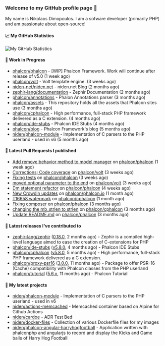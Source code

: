 ### Welcome to my GitHub profile page 👋

My name is Nikolaos Dimopoulos. I am a sofware developer (primarily PHP) and am passionate about open-source!

#### 📈 My GitHub Statistics

![My GitHub Statistics](https://github-readme-stats.vercel.app/api?username=niden&show_icons=true&count_private=true&hide_title=true&theme=transparent)

#### 👷 Work in Progress

- [phalcon/phalcon](https://github.com/phalcon/phalcon) - [WIP] Phalcon Framework. Work will continue after release of v5.0 (1 week ago)
- [phalcon/volt](https://github.com/phalcon/volt) - Volt template engine. (3 weeks ago)
- [niden-net/niden.net](https://github.com/niden-net/niden.net) - niden.net Blog (2 months ago)
- [zephir-lang/documentation](https://github.com/zephir-lang/documentation) - Zephir Documentation (2 months ago)
- [phalcon/annotations](https://github.com/phalcon/annotations) - Phalon Annotations parser (3 months ago)
- [phalcon/assets](https://github.com/phalcon/assets) - This repository holds all the assets that Phalcon sites use (3 months ago)
- [phalcon/cphalcon](https://github.com/phalcon/cphalcon) - High performance, full-stack PHP framework delivered as a C extension. (4 months ago)
- [phalcon/ide-stubs](https://github.com/phalcon/ide-stubs) - Phalcon IDE Stubs (4 months ago)
- [phalcon/blog](https://github.com/phalcon/blog) - Phalcon Framework&#39;s blog (5 months ago)
- [niden/phalcon-module](https://github.com/niden/phalcon-module) - Implementation of C parsers to the PHP userland - used in v6 (5 months ago)

#### 🔨 Latest Pull Requests I published

- [Add remove behavior method to model manager](https://github.com/phalcon/phalcon/pull/555) on [phalcon/phalcon](https://github.com/phalcon/phalcon) (1 week ago)
- [Corrections; Code coverage](https://github.com/phalcon/volt/pull/24) on [phalcon/volt](https://github.com/phalcon/volt) (3 weeks ago)
- [Fixing tests](https://github.com/phalcon/phalcon/pull/548) on [phalcon/phalcon](https://github.com/phalcon/phalcon) (3 weeks ago)
- [moved optional parameter to the end](https://github.com/phalcon/volt/pull/23) on [phalcon/volt](https://github.com/phalcon/volt) (3 weeks ago)
- [Dm statement refactor](https://github.com/phalcon/phalcon/pull/546) on [phalcon/phalcon](https://github.com/phalcon/phalcon) (4 weeks ago)
- [New Crowdin updates](https://github.com/phalcon/phalcon.io/pull/235) on [phalcon/phalcon.io](https://github.com/phalcon/phalcon.io) (1 month ago)
- [T16658 watermark](https://github.com/phalcon/cphalcon/pull/16659) on [phalcon/cphalcon](https://github.com/phalcon/cphalcon) (1 month ago)
- [Fixing composer](https://github.com/phalcon/phalcon/pull/523) on [phalcon/phalcon](https://github.com/phalcon/phalcon) (3 months ago)
- [changing the mb_strlen to strlen](https://github.com/phalcon/cphalcon/pull/16643) on [phalcon/cphalcon](https://github.com/phalcon/cphalcon) (3 months ago)
- [Update README.md](https://github.com/phalcon/phalcon/pull/520) on [phalcon/phalcon](https://github.com/phalcon/phalcon) (3 months ago)

#### 🔭 Latest releases I've contributed to

- [zephir-lang/zephir](https://github.com/zephir-lang/zephir) ([0.18.0](https://github.com/zephir-lang/zephir/releases/tag/0.18.0), 2 months ago) - Zephir is a compiled high-level language aimed to ease the creation of C-extensions for PHP
- [phalcon/ide-stubs](https://github.com/phalcon/ide-stubs) ([v5.8.0](https://github.com/phalcon/ide-stubs/releases/tag/v5.8.0), 4 months ago) - Phalcon IDE Stubs
- [phalcon/cphalcon](https://github.com/phalcon/cphalcon) ([v5.8.0](https://github.com/phalcon/cphalcon/releases/tag/v5.8.0), 5 months ago) - High performance, full-stack PHP framework delivered as a C extension.
- [phalcon/proxy-psr16](https://github.com/phalcon/proxy-psr16) ([3.0.0](https://github.com/phalcon/proxy-psr16/releases/tag/3.0.0), 11 months ago) - Package to offer PSR-16 (Cache) compatibility with Phalcon classes from the PHP userland
- [phalcon/tutorial](https://github.com/phalcon/tutorial) ([5.6.x](https://github.com/phalcon/tutorial/releases/tag/5.6.x), 11 months ago) - Phalcon Tutorial

#### 🌱 My latest projects

- [niden/phalcon-module](https://github.com/niden/phalcon-module) - Implementation of C parsers to the PHP userland - used in v6
- [niden/actions-memcached](https://github.com/niden/actions-memcached) - Memcached container based on Alpine for Github Actions
- [niden/cardoe](https://github.com/niden/cardoe) - ADR Test Bed
- [niden/docker-files](https://github.com/niden/docker-files) - Collection of various Dockerfile files for my images
- [niden/phalcon-angular-harryhogfootball](https://github.com/niden/phalcon-angular-harryhogfootball) - Application written with phalconphp and angularjs to record and display the Kicks and Game balls of Harry Hog Football


